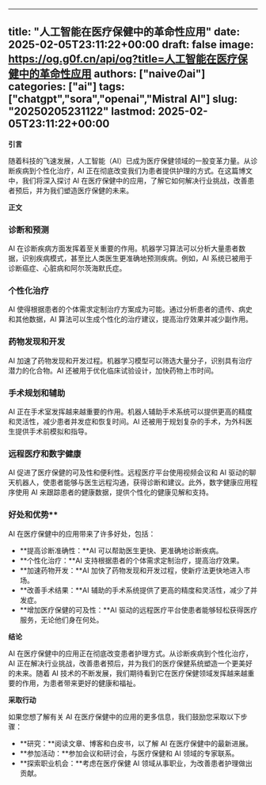 
---
title: "人工智能在医疗保健中的革命性应用"
date: 2025-02-05T23:11:22+00:00
draft: false
image: https://og.g0f.cn/api/og?title=人工智能在医疗保健中的革命性应用
authors: ["naiveのai"]
categories: ["ai"]
tags: ["chatgpt","sora","openai","Mistral AI"]
slug: "20250205231122"
lastmod: 2025-02-05T23:11:22+00:00
---
**引言**

随着科技的飞速发展，人工智能（AI）已成为医疗保健领域的一股变革力量。从诊断疾病到个性化治疗，AI 正在彻底改变我们为患者提供护理的方式。在这篇博文中，我们将深入探讨 AI 在医疗保健中的应用，了解它如何解决行业挑战，改善患者预后，并为我们塑造医疗保健的未来。

**正文**

### 诊断和预测

AI 在诊断疾病方面发挥着至关重要的作用。机器学习算法可以分析大量患者数据，识别疾病模式，甚至比人类医生更准确地预测疾病。例如，AI 系统已被用于诊断癌症、心脏病和阿尔茨海默氏症。

### 个性化治疗

AI 使得根据患者的个体需求定制治疗方案成为可能。通过分析患者的遗传、病史和其他数据，AI 算法可以生成个性化的治疗建议，提高治疗效果并减少副作用。

### 药物发现和开发

AI 加速了药物发现和开发过程。机器学习模型可以筛选大量分子，识别具有治疗潜力的化合物。AI 还被用于优化临床试验设计，加快药物上市时间。

### 手术规划和辅助

AI 正在手术室发挥越来越重要的作用。机器人辅助手术系统可以提供更高的精度和灵活性，减少患者并发症和恢复时间。AI 还被用于规划复杂的手术，为外科医生提供手术前模拟和指导。

### 远程医疗和数字健康

AI 促进了医疗保健的可及性和便利性。远程医疗平台使用视频会议和 AI 驱动的聊天机器人，使患者能够与医生远程沟通，获得诊断和建议。此外，数字健康应用程序使用 AI 来跟踪患者的健康数据，提供个性化的健康见解和支持。

### 好处和优势**

AI 在医疗保健中的应用带来了许多好处，包括：

- **提高诊断准确性：**AI 可以帮助医生更快、更准确地诊断疾病。
- **个性化治疗：**AI 支持根据患者的个体需求定制治疗，提高治疗效果。
- **加速药物开发：**AI 加快了药物发现和开发过程，使新疗法更快地进入市场。
- **改善手术结果：**AI 辅助的手术系统提供了更高的精度和灵活性，减少了并发症。
- **增加医疗保健的可及性：**AI 驱动的远程医疗平台使患者能够轻松获得医疗服务，无论他们身在何处。

**结论**

AI 在医疗保健中的应用正在彻底改变患者护理方式。从诊断疾病到个性化治疗，AI 正在解决行业挑战，改善患者预后，并为我们的医疗保健系统塑造一个更美好的未来。随着 AI 技术的不断发展，我们期待看到它在医疗保健领域发挥越来越重要的作用，为患者带来更好的健康和福祉。

**采取行动**

如果您想了解有关 AI 在医疗保健中的应用的更多信息，我们鼓励您采取以下步骤：

- **研究：**阅读文章、博客和白皮书，以了解 AI 在医疗保健中的最新进展。
- **参加活动：**参加会议和研讨会，与医疗保健和 AI 领域的专家联系。
- **探索职业机会：**考虑在医疗保健 AI 领域从事职业，为改善患者护理做出贡献。